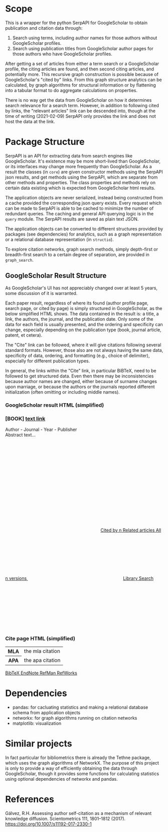 # Scope

This is a wrapper for the python SerpAPI for GoogleScholar to obtain publication and citation data through:

1. Search using terms, including author names for those authors without GoogleScholar profiles.
2. Search using publication titles from GoogleScholar author pages for those authors who have GoogleScholar profiles.

After getting a set of articles from either a term search or a GoogleScholar
profile, the citing articles are found, and then second citing articles, and
potentially more. This recursive graph construction is possible because of
GoogleScholar's "cited by" links. From this graph structure analytics can be
calculated, by graph algorithms for structural information or by flattening
into a tabular format to do aggregate calculations on properties.

There is no way get the data from GoogleScholar on how it determines search
relevance for a search term. However, in addition to following cited by links,
the "relevant articles" link can be descended into, though at the time of
writing (2021-02-09) SerpAPI only provides the link and does not host the data
at the link.

# Package Structure

SerpAPI is an API for extracting data from search engines like GoogleScholar.
It's existence may be more short-lived than GoogleScholar, or its interfaces
may change more frequently than GoogleScholar. As a result the classes (in
`core`) are given constructor methods using the SerpAPI json results, and get
methods using the SerpAPI, which are separate from other methods and
properties. The class properties and methods rely on certain data existing
which is expected from GoogleScholar html results. 

The application objects are never serialized, instead being constructed from a
cache provided the corresponding json query exists. Every request which can be
made to SerpAPI is able to be cached to minimize the number of redundant
queries. The caching and general API querying logic is in the `query` module.
The SerpAPI results are saved as plain text JSON. 

The application objects can be converted to different structures provided by
packages (see dependencies) for analytics, such as a graph representation or a
relational database representation (in `structio`).

To explore citation networks, graph search methods, simply depth-first or
breadth-first search to a certain degree of separation, are provided in
`graph_search`.

## GoogleScholar Result Structure

As GoogleScholar's UI has not appreciably changed over at least 5 years,
some discussion of it is warranted.

Each paper result, regardless of where its found (author profile page,
search page, or cited by page) is simply structured in GoogleScholar,
as the below simplified HTML shows. The data contained in the result
is: a title, a link, the authors, the journal, and the publication
date. Only some of the data for each field is usually presented, and
the ordering and specificity can change, especially depending on the
publication type (book, journal article, patent, et cetera). 

The "Cite" link can be followed, where it will give citations following
several standard formats. However, those also are not always having the
same data, specificity of data, ordering, and formatting (e.g., choice
of delimiter), especially for different publication types.

In general, the links within the "Cite" link, in particular BiBTeX,
need to be followed to get structured data. Even then there may be
inconsistencies because author names are changed, either because of
surname changes upon marriage, or because the authors or the journals
reported different initialization (often omitting or including middle
names).

### GoogleScholar result HTML (simplified)

<div>
<h3>
  <span>
    <span> <!-- optional specification of media type (omitted if a journal article) -->
    [BOOK]
    </span>
  </span>
 <a href="external-link">
 text link
  </a>
</h3>
<div> <!-- publication metadata, field present, their specificity, and their order can vary -->
Author - Journal - Year - Publisher
</div>
<div>
Abstract text...
</div>
<div>
  <a> <!-- save button -->
    <svg> svg code for image </svg>
  </a>
  <a> <!-- cite button -->
    <svg> svg code for image </svg>
  </a>
  <a href="internal link">
  Cited by n
  </a>
  <a href="internal link">
  Related articles
  </a>
  <a href="internal link">
  All n versions
  </a>
  <a> <!-- "more" button, leads to, e.g., library search -->
    <svg> svg code for image </svg>
  </a>
  <a href="external link">
  Library Search
  </a>
  <a> <!-- less button, closes out -->
    <svg> svg code for image </svg>
  </a>
</div>
</div>

### Cite page HTML (simplified)

<div>
<table>
<tbody>
  <tr>
    <th scope="row">
    MLA
    </th>
    <td>
      <div>
       the mla citation
      </div>
    </td>
  </tr>
  <tr>
    <th scope="row">
    APA
    </th>
    <td>
      <div>
      the apa citation
      </div>
    </td>
  </tr>
  <!-- repeated for Chicago, Harvard, and Vancouver -->
</tbody>
</table>
</div>
<div>
  <a href="internal link (text)">
  BibTeX
  </a>
  <a href="internal link (download)">
  EndNote
  </a>
  <a href="internal link (download)">
  RefMan
  </a>
  <a href="internal link (download)">
  RefWorks
  </a>
</div>

# Dependencies

- pandas: for cacluating statistics and making a relational database schema from application objects
- networkx: for graph algorithms running on citation networks
- matplotlib: visualization

# Similar projects

In fact particular for bibliometrics there is already the Tethne package, which
uses the graph algorithms of NetworkX. The purpose of this project is only to
provide a way of efficiently obtaining the data through GoogleScholar, though
it provides some functions for calculating statistics using optional
dependencies of networkx and pandas.

# References

Gálvez, R.H. Assessing author self-citation as a mechanism of
relevant knowledge diffusion. Scientometrics 111, 1801–1812 (2017).
https://doi.org/10.1007/s11192-017-2330-1
